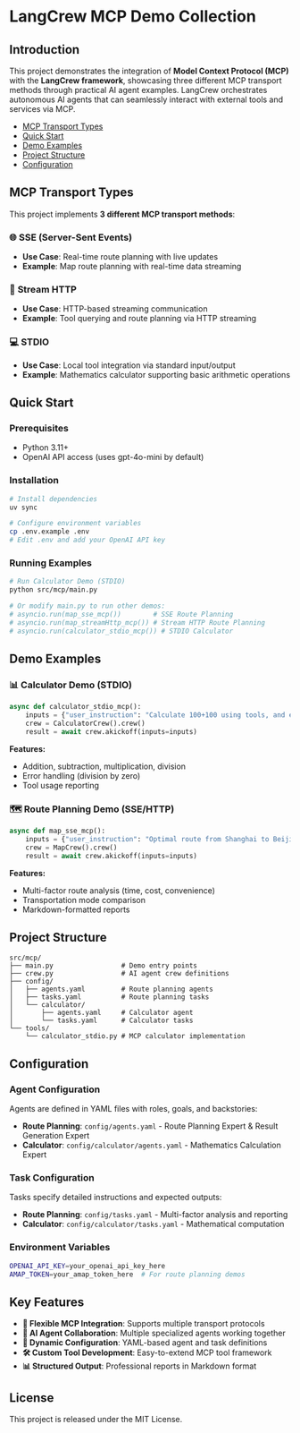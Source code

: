 # LangCrew MCP Demo Collection

## Introduction
This project demonstrates the integration of **Model Context Protocol (MCP)** with the **LangCrew framework**, showcasing three different MCP transport methods through practical AI agent examples. LangCrew orchestrates autonomous AI agents that can seamlessly interact with external tools and services via MCP.

- [MCP Transport Types](#mcp-transport-types)
- [Quick Start](#quick-start)
- [Demo Examples](#demo-examples)
- [Project Structure](#project-structure)
- [Configuration](#configuration)

## MCP Transport Types

This project implements **3 different MCP transport methods**:

### 🌐 **SSE (Server-Sent Events)**
- **Use Case**: Real-time route planning with live updates
- **Example**: Map route planning with real-time data streaming

### 📡 **Stream HTTP**  
- **Use Case**: HTTP-based streaming communication
- **Example**: Tool querying and route planning via HTTP streaming

### 💻 **STDIO**
- **Use Case**: Local tool integration via standard input/output
- **Example**: Mathematics calculator supporting basic arithmetic operations

## Quick Start

### Prerequisites
- Python 3.11+
- OpenAI API access (uses gpt-4o-mini by default)

### Installation
```bash
# Install dependencies
uv sync

# Configure environment variables
cp .env.example .env
# Edit .env and add your OpenAI API key
```

### Running Examples
```bash
# Run Calculator Demo (STDIO)
python src/mcp/main.py

# Or modify main.py to run other demos:
# asyncio.run(map_sse_mcp())        # SSE Route Planning
# asyncio.run(map_streamHttp_mcp()) # Stream HTTP Route Planning
# asyncio.run(calculator_stdio_mcp()) # STDIO Calculator
```

## Demo Examples

### 📊 **Calculator Demo (STDIO)**
```python
async def calculator_stdio_mcp():
    inputs = {"user_instruction": "Calculate 100+100 using tools, and explain which tool you used"}
    crew = CalculatorCrew().crew()
    result = await crew.akickoff(inputs=inputs)
```

**Features:**
- Addition, subtraction, multiplication, division
- Error handling (division by zero)
- Tool usage reporting

### 🗺️ **Route Planning Demo (SSE/HTTP)**
```python
async def map_sse_mcp():
    inputs = {"user_instruction": "Optimal route from Shanghai to Beijing"}
    crew = MapCrew().crew()
    result = await crew.akickoff(inputs=inputs)
```

**Features:**
- Multi-factor route analysis (time, cost, convenience)
- Transportation mode comparison
- Markdown-formatted reports

## Project Structure

```
src/mcp/
├── main.py                 # Demo entry points
├── crew.py                 # AI agent crew definitions
├── config/
│   ├── agents.yaml         # Route planning agents
│   ├── tasks.yaml          # Route planning tasks
│   └── calculator/
│       ├── agents.yaml     # Calculator agent
│       └── tasks.yaml      # Calculator tasks
└── tools/
    └── calculator_stdio.py # MCP calculator implementation
```

## Configuration

### Agent Configuration
Agents are defined in YAML files with roles, goals, and backstories:
- **Route Planning**: `config/agents.yaml` - Route Planning Expert & Result Generation Expert
- **Calculator**: `config/calculator/agents.yaml` - Mathematics Calculation Expert

### Task Configuration  
Tasks specify detailed instructions and expected outputs:
- **Route Planning**: `config/tasks.yaml` - Multi-factor analysis and reporting
- **Calculator**: `config/calculator/tasks.yaml` - Mathematical computation

### Environment Variables
```bash
OPENAI_API_KEY=your_openai_api_key_here
AMAP_TOKEN=your_amap_token_here  # For route planning demos
```

## Key Features

- **🔧 Flexible MCP Integration**: Supports multiple transport protocols
- **🤖 AI Agent Collaboration**: Multiple specialized agents working together  
- **📝 Dynamic Configuration**: YAML-based agent and task definitions
- **🛠️ Custom Tool Development**: Easy-to-extend MCP tool framework
- **📊 Structured Output**: Professional reports in Markdown format

## License
This project is released under the MIT License.
